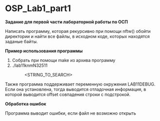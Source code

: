 # OSP_Lab1_part1


**Задание для первой части лабораторной работы по ОСП**

Написать программу, которая рекурсивно при помощи nftw() обойти директории и найти все файлы, в исходном коде, которых находятся заданые байты. 




**Пример использования программы** 
1) Собрать при помощи make из архива программу 
2) ./lab11knmN32511 <DIR> <STRING_TO_SEARCH> 


Также программа поддерживает переменную окружения LAB11DEBUG. Если она установлена, тогда выводится отладочная информация, в которой выводится offset совпадения строки с подстрокой.

**Обработка ошибок**

Программа выводит ошибки, если файл не возможно открыть
